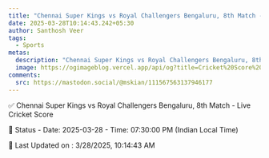 ```yaml
---
title: "Chennai Super Kings vs Royal Challengers Bengaluru, 8th Match - Live Cricket Score"
date: 2025-03-28T10:14:43.242+05:30
author: Santhosh Veer
tags:
  - Sports
metas:
  description: "Chennai Super Kings vs Royal Challengers Bengaluru, 8th Match - Live Cricket Score - Date: 2025-03-28 - Time: 07:30:00 PM (Indian Local Time)"
  image: https://ogimageblog.vercel.app/api/og?title=Cricket%20Score%20%F0%9F%8F%8F
comments:
  src: https://mastodon.social/@mskian/111567563137946177
---
```


✅ Chennai Super Kings vs Royal Challengers Bengaluru, 8th Match - Live Cricket Score

📑 Status - Date: 2025-03-28 - Time: 07:30:00 PM (Indian Local Time)

<!--more-->

📝 Last Updated on : 3/28/2025, 10:14:43 AM
